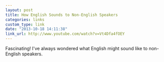 ```yaml
---
layout: post
title: How English Sounds to Non-English Speakers
categories: links
custom_type: link
date: "2013-10-18 14:11:38"
link_url: http://www.youtube.com/watch?v=Vt4Dfa4fOEY
---
```

Fascinating! I've always wondered what English might sound like to non-English speakers.